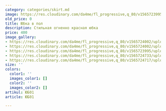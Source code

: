 ```yaml
---
category: categories/skirt.md
image: https://res.cloudinary.com/da4me/fl_progressive,q_80/v1565723995/uploads/%D0%91%D0%B5%D0%B7-%D0%B8%D0%BC%D0%B5%D0%BD%D0%B8-2_hxjl8j.jpg
old_price: 0
title: Юбка в пол
description: Стильная огненно красная юбка
price: 400
image_gallery:
- https://res.cloudinary.com/da4me/fl_progressive,q_80/v1565724002/uploads/%D0%91%D0%B5%D0%B7-%D0%B8%D0%BC%D0%B5%D0%BD%D0%B8-4_npayab.jpg
- https://res.cloudinary.com/da4me/fl_progressive,q_80/v1565724002/uploads/%D0%91%D0%B5%D0%B7-%D0%B8%D0%BC%D0%B5%D0%BD%D0%B8-3_lmqahl.jpg
- https://res.cloudinary.com/da4me/fl_progressive,q_80/v1565723995/uploads/%D0%91%D0%B5%D0%B7-%D0%B8%D0%BC%D0%B5%D0%BD%D0%B8-2_hxjl8j.jpg
- https://res.cloudinary.com/da4me/fl_progressive,q_80/v1565724733/uploads/IMG_3592_vhvm64.jpg
- https://res.cloudinary.com/da4me/fl_progressive,q_80/v1565724717/uploads/IMG_3529_ko7uxg.jpg
size: ''
colors:
  color1: ''
  images_color1: []
  color2: ''
  images_color2: []
artikul: ЮБ01
article: ЮБ01

---
```

